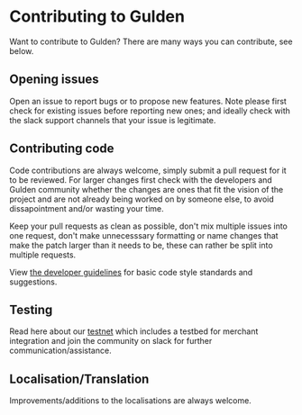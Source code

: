 Contributing to Gulden
============================

Want to contribute to Gulden? There are many ways you can contribute, see below.

Opening issues
--------------------

Open an issue to report bugs or to propose new features. 
Note please first check for existing issues before reporting new ones; and ideally check with the slack support channels that your issue is legitimate.

Contributing code
---------------------------
Code contributions are always welcome, simply submit a pull request for it to be reviewed. For larger changes first check with the developers and Gulden community whether the changes are ones that fit the vision of the project and are not already being worked on by someone else, to avoid dissapointment and/or wasting your time.

Keep your pull requests as clean as possible, don't mix multiple issues into one request, don't make unnecesssary formatting or name changes that make the patch larger than it needs to be, these can rather be split into multiple requests.

View [the developer guidelines](./doc/developer_guidelines.md) for basic code style standards and suggestions.

Testing
---------------------------

Read here about our [testnet](./technical_documentation/accelerated_testnet.md) which includes a testbed for merchant integration and join the community on slack for further communication/assistance.


Localisation/Translation
-----------------------

Improvements/additions to the localisations are always welcome.
